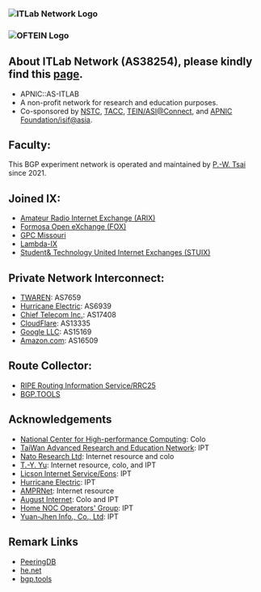 ### ![ITLab Network Logo](https://connect.itlab.cc/misc/itlabnet.png)
### ![OFTEIN Logo](https://connect.itlab.cc/misc/sponsor.png)

## About ITLab Network (AS38254), please kindly find this [page](https://connect.itlab.cc).
* APNIC::AS-ITLAB
* A non-profit network for research and education purposes.
* Co-sponsored by [NSTC](https://www.nstc.gov.tw/), [TACC](https://www.tacc.tw/index), [TEIN/ASI@Connect](https://www.tein.asia/), and [APNIC Foundation/isif@asia](https://isif.asia/).

## Faculty:
This BGP experiment network is operated and maintained by [P.-W. Tsai](http://pwtsai.im/) since 2021.

## Joined IX:
* [Amateur Radio Internet Exchange (ARIX)](https://arix.dev/)
* [Formosa Open eXchange (FOX)](https://www.fox.net.tw/) 
* [GPC Missouri](https://greatplains.io/)
* [Lambda-IX](https://lambda-ix.net/)
* [Student& Technology United Internet Exchanges (STUIX)](https://stuix.io/)

## Private Network Interconnect:
* [TWAREN](https://www.twaren.net/): AS7659
* [Hurricane Electric](https://www.he.net/): AS6939
* [Chief Telecom Inc.](https://www.chief.com.tw/): AS17408
* [CloudFlare](https://www.cloudflare.com/): AS13335
* [Google LLC](https://about.google/intl/en/): AS15169
* [Amazon.com](https://www.amazon.com/): AS16509

## Route Collector:
* [RIPE Routing Information Service/RRC25](https://www.ripe.net/analyse/internet-measurements/routing-information-service-ris) 
* [BGP.TOOLS](https://bgp.tools/)

## Acknowledgements
* [National Center for High-performance Computing](https://www.nchc.org.tw/): Colo 
* [TaiWan Advanced Research and Education Network](https://www.twaren.net/english/): IPT
* [Nato Research Ltd](https://internet.nat.moe/): Internet resource and colo
* [T.-Y. Yu](https://network.steveyi.net/): Internet resource, colo, and IPT
* [Licson Internet Service/Eons](https://licson.net/): IPT
* [Hurricane Electric](https://bgp.he.net/): IPT
* [AMPRNet](https://portal.ampr.org/): Internet resource
* [August Internet](https://www.august.tw/): Colo and IPT
* [Home NOC Operators' Group](https://www.homenoc.ad.jp/): IPT
* [Yuan-Jhen Info., Co., Ltd](https://host.com.tw/): IPT

## Remark Links
* [PeeringDB](https://as38254.peeringdb.com/)  
* [he.net](https://bgp.he.net/AS38254)  
* [bgp.tools](https://bgp.tools/as/38254)
